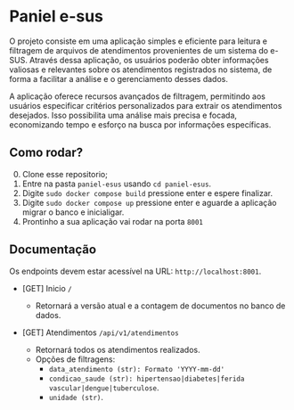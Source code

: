 # Paniel e-sus

O projeto consiste em uma aplicação simples e eficiente para leitura e filtragem de arquivos de atendimentos provenientes de um sistema do e-SUS. Através dessa aplicação, os usuários poderão obter informações valiosas e relevantes sobre os atendimentos registrados no sistema, de forma a facilitar a análise e o gerenciamento desses dados.

A aplicação oferece recursos avançados de filtragem, permitindo aos usuários especificar critérios personalizados para extrair os atendimentos desejados. Isso possibilita uma análise mais precisa e focada, economizando tempo e esforço na busca por informações específicas.

## Como rodar?


0) Clone esse repositorio;
1) Entre na pasta `paniel-esus` usando `cd paniel-esus`.
2) Digite `sudo docker compose build` pressione enter e espere finalizar.
3) Digite `sudo docker compose up` pressione enter e aguarde a aplicação migrar o banco e inicialigar.
4) Prontinho a sua aplicação vai rodar na porta `8001`

## Documentação
Os endpoints devem estar acessível na URL: `http://localhost:8001`.

-   [GET] Inicio `/`
    -   Retornará a versão atual e a contagem de documentos no banco de dados.

-   [GET] Atendimentos `/api/v1/atendimentos`
    -   Retornará todos os atendimentos realizados.
    -   Opções de filtragens:
        -   `data_atendimento (str): Formato 'YYYY-mm-dd'`
        -   `condicao_saude (str): hipertensao|diabetes|ferida vascular|dengue|tuberculose`.
        -   `unidade (str)`.
